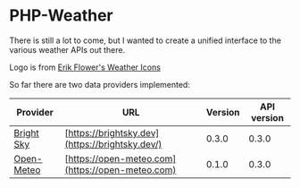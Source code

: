 # PHP-Weather

There is still a lot to come, but I wanted to create a unified interface to the various weather APIs out there.

Logo is from [Erik Flower's Weather Icons](https://erikflowers.github.io/weather-icons/)

So far there are two data providers implemented:

| Provider | URL | Version | API version |
| -------- | --- | ------- | ----------- |
| [Bright Sky](https://github.com/php-weather/brightsky) | [https://brightsky.dev](https://brightsky.dev/) | 0.3.0 | 0.3.0 |
| [Open-Meteo](https://github.com/php-weather/open-meteo) | [https://open-meteo.com](https://open-meteo.com) | 0.1.0 | 0.3.0 |
